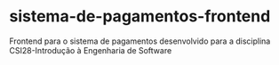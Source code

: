 # sistema-de-pagamentos-frontend
Frontend para o sistema de pagamentos desenvolvido para a disciplina CSI28-Introdução à Engenharia de Software
